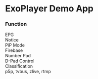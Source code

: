 # ExoPlayer Demo App

### Function
EPG  
Notice  
PiP Mode  
Firebase  
Number Pad  
D-Pad Control  
Classification  
p5p, tvbus, zlive, rtmp
